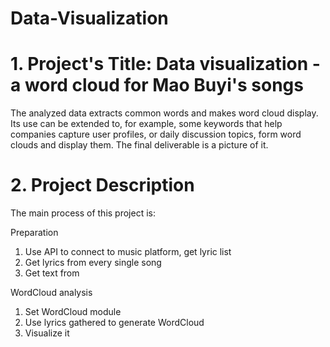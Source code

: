 # Data-Visualization


# 1. Project's Title: Data visualization - a word cloud for Mao Buyi's songs
The analyzed data extracts common words and makes word cloud display. 
Its use can be extended to, for example, some keywords that help companies capture user profiles, 
or daily discussion topics, form word clouds and display them. 
The final deliverable is a picture of it.

# 2. Project Description
The main process of this project is:

Preparation
1. Use API to connect to music platform, get lyric list
2. Get lyrics from every single song
3. Get text from 

WordCloud analysis
1. Set WordCloud module
2. Use lyrics gathered to generate WordCloud
3. Visualize it
